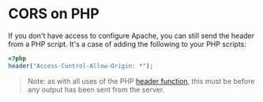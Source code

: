 # CORS on PHP

If you don't have access to configure Apache, you can still send the header from a PHP script. It's a case of adding the following to your PHP scripts:

```php
<?php
header("Access-Control-Allow-Origin: *");
```

> Note: as with all uses of the PHP [header function](https://php.net/manual/en/function.header.php), this must be before any output has been sent from the server.
